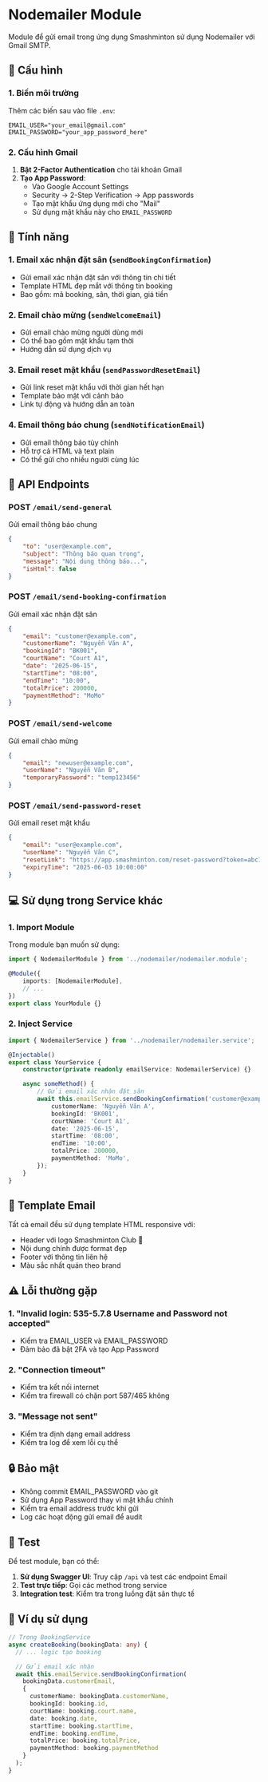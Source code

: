 # Nodemailer Module

Module để gửi email trong ứng dụng Smashminton sử dụng Nodemailer với Gmail SMTP.

## 🔧 Cấu hình

### 1. Biến môi trường

Thêm các biến sau vào file `.env`:

```env
EMAIL_USER="your_email@gmail.com"
EMAIL_PASSWORD="your_app_password_here"
```

### 2. Cấu hình Gmail

1. **Bật 2-Factor Authentication** cho tài khoản Gmail
2. **Tạo App Password**:
    - Vào Google Account Settings
    - Security → 2-Step Verification → App passwords
    - Tạo mật khẩu ứng dụng mới cho "Mail"
    - Sử dụng mật khẩu này cho `EMAIL_PASSWORD`

## 🚀 Tính năng

### 1. Email xác nhận đặt sân (`sendBookingConfirmation`)

- Gửi email xác nhận đặt sân với thông tin chi tiết
- Template HTML đẹp mắt với thông tin booking
- Bao gồm: mã booking, sân, thời gian, giá tiền

### 2. Email chào mừng (`sendWelcomeEmail`)

- Gửi email chào mừng người dùng mới
- Có thể bao gồm mật khẩu tạm thời
- Hướng dẫn sử dụng dịch vụ

### 3. Email reset mật khẩu (`sendPasswordResetEmail`)

- Gửi link reset mật khẩu với thời gian hết hạn
- Template bảo mật với cảnh báo
- Link tự động và hướng dẫn an toàn

### 4. Email thông báo chung (`sendNotificationEmail`)

- Gửi email thông báo tùy chỉnh
- Hỗ trợ cả HTML và text plain
- Có thể gửi cho nhiều người cùng lúc

## 📡 API Endpoints

### POST `/email/send-general`

Gửi email thông báo chung

```json
{
    "to": "user@example.com",
    "subject": "Thông báo quan trọng",
    "message": "Nội dung thông báo...",
    "isHtml": false
}
```

### POST `/email/send-booking-confirmation`

Gửi email xác nhận đặt sân

```json
{
    "email": "customer@example.com",
    "customerName": "Nguyễn Văn A",
    "bookingId": "BK001",
    "courtName": "Court A1",
    "date": "2025-06-15",
    "startTime": "08:00",
    "endTime": "10:00",
    "totalPrice": 200000,
    "paymentMethod": "MoMo"
}
```

### POST `/email/send-welcome`

Gửi email chào mừng

```json
{
    "email": "newuser@example.com",
    "userName": "Nguyễn Văn B",
    "temporaryPassword": "temp123456"
}
```

### POST `/email/send-password-reset`

Gửi email reset mật khẩu

```json
{
    "email": "user@example.com",
    "userName": "Nguyễn Văn C",
    "resetLink": "https://app.smashminton.com/reset-password?token=abc123",
    "expiryTime": "2025-06-03 10:00:00"
}
```

## 💻 Sử dụng trong Service khác

### 1. Import Module

Trong module bạn muốn sử dụng:

```typescript
import { NodemailerModule } from '../nodemailer/nodemailer.module';

@Module({
    imports: [NodemailerModule],
    // ...
})
export class YourModule {}
```

### 2. Inject Service

```typescript
import { NodemailerService } from '../nodemailer/nodemailer.service';

@Injectable()
export class YourService {
    constructor(private readonly emailService: NodemailerService) {}

    async someMethod() {
        // Gửi email xác nhận đặt sân
        await this.emailService.sendBookingConfirmation('customer@example.com', {
            customerName: 'Nguyễn Văn A',
            bookingId: 'BK001',
            courtName: 'Court A1',
            date: '2025-06-15',
            startTime: '08:00',
            endTime: '10:00',
            totalPrice: 200000,
            paymentMethod: 'MoMo',
        });
    }
}
```

## 🎨 Template Email

Tất cả email đều sử dụng template HTML responsive với:

- Header với logo Smashminton Club 🏸
- Nội dung chính được format đẹp
- Footer với thông tin liên hệ
- Màu sắc nhất quán theo brand

## ⚠️ Lỗi thường gặp

### 1. "Invalid login: 535-5.7.8 Username and Password not accepted"

- Kiểm tra EMAIL_USER và EMAIL_PASSWORD
- Đảm bảo đã bật 2FA và tạo App Password

### 2. "Connection timeout"

- Kiểm tra kết nối internet
- Kiểm tra firewall có chặn port 587/465 không

### 3. "Message not sent"

- Kiểm tra định dạng email address
- Kiểm tra log để xem lỗi cụ thể

## 🔒 Bảo mật

- Không commit EMAIL_PASSWORD vào git
- Sử dụng App Password thay vì mật khẩu chính
- Kiểm tra email address trước khi gửi
- Log các hoạt động gửi email để audit

## 🧪 Test

Để test module, bạn có thể:

1. **Sử dụng Swagger UI**: Truy cập `/api` và test các endpoint Email
2. **Test trực tiếp**: Gọi các method trong service
3. **Integration test**: Kiểm tra trong luồng đặt sân thực tế

## 📝 Ví dụ sử dụng

```typescript
// Trong BookingService
async createBooking(bookingData: any) {
  // ... logic tạo booking

  // Gửi email xác nhận
  await this.emailService.sendBookingConfirmation(
    bookingData.customerEmail,
    {
      customerName: bookingData.customerName,
      bookingId: booking.id,
      courtName: booking.court.name,
      date: booking.date,
      startTime: booking.startTime,
      endTime: booking.endTime,
      totalPrice: booking.totalPrice,
      paymentMethod: booking.paymentMethod
    }
  );
}
```
